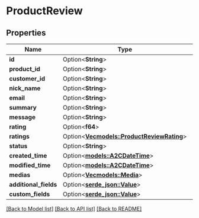 # ProductReview

## Properties

Name | Type | Description | Notes
------------ | ------------- | ------------- | -------------
**id** | Option<**String**> |  | [optional]
**product_id** | Option<**String**> |  | [optional]
**customer_id** | Option<**String**> |  | [optional]
**nick_name** | Option<**String**> |  | [optional]
**email** | Option<**String**> |  | [optional]
**summary** | Option<**String**> |  | [optional]
**message** | Option<**String**> |  | [optional]
**rating** | Option<**f64**> |  | [optional]
**ratings** | Option<[**Vec<models::ProductReviewRating>**](Product_Review_Rating.md)> |  | [optional]
**status** | Option<**String**> |  | [optional]
**created_time** | Option<[**models::A2CDateTime**](A2CDateTime.md)> |  | [optional]
**modified_time** | Option<[**models::A2CDateTime**](A2CDateTime.md)> |  | [optional]
**medias** | Option<[**Vec<models::Media>**](Media.md)> |  | [optional]
**additional_fields** | Option<[**serde_json::Value**](.md)> |  | [optional]
**custom_fields** | Option<[**serde_json::Value**](.md)> |  | [optional]

[[Back to Model list]](../README.md#documentation-for-models) [[Back to API list]](../README.md#documentation-for-api-endpoints) [[Back to README]](../README.md)


